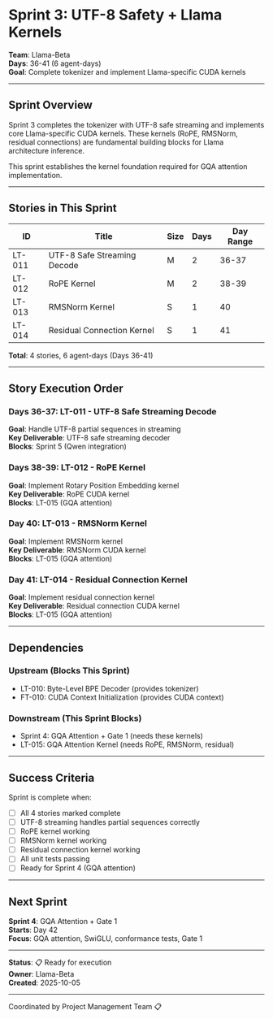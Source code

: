 # Sprint 3: UTF-8 Safety + Llama Kernels

**Team**: Llama-Beta  
**Days**: 36-41 (6 agent-days)  
**Goal**: Complete tokenizer and implement Llama-specific CUDA kernels

---

## Sprint Overview

Sprint 3 completes the tokenizer with UTF-8 safe streaming and implements core Llama-specific CUDA kernels. These kernels (RoPE, RMSNorm, residual connections) are fundamental building blocks for Llama architecture inference.

This sprint establishes the kernel foundation required for GQA attention implementation.

---

## Stories in This Sprint

| ID | Title | Size | Days | Day Range |
|----|-------|------|------|-----------|
| LT-011 | UTF-8 Safe Streaming Decode | M | 2 | 36-37 |
| LT-012 | RoPE Kernel | M | 2 | 38-39 |
| LT-013 | RMSNorm Kernel | S | 1 | 40 |
| LT-014 | Residual Connection Kernel | S | 1 | 41 |

**Total**: 4 stories, 6 agent-days (Days 36-41)

---

## Story Execution Order

### Days 36-37: LT-011 - UTF-8 Safe Streaming Decode
**Goal**: Handle UTF-8 partial sequences in streaming  
**Key Deliverable**: UTF-8 safe streaming decoder  
**Blocks**: Sprint 5 (Qwen integration)

### Days 38-39: LT-012 - RoPE Kernel
**Goal**: Implement Rotary Position Embedding kernel  
**Key Deliverable**: RoPE CUDA kernel  
**Blocks**: LT-015 (GQA attention)

### Day 40: LT-013 - RMSNorm Kernel
**Goal**: Implement RMSNorm kernel  
**Key Deliverable**: RMSNorm CUDA kernel  
**Blocks**: LT-015 (GQA attention)

### Day 41: LT-014 - Residual Connection Kernel
**Goal**: Implement residual connection kernel  
**Key Deliverable**: Residual connection CUDA kernel  
**Blocks**: LT-015 (GQA attention)

---

## Dependencies

### Upstream (Blocks This Sprint)
- LT-010: Byte-Level BPE Decoder (provides tokenizer)
- FT-010: CUDA Context Initialization (provides CUDA context)

### Downstream (This Sprint Blocks)
- Sprint 4: GQA Attention + Gate 1 (needs these kernels)
- LT-015: GQA Attention Kernel (needs RoPE, RMSNorm, residual)

---

## Success Criteria

Sprint is complete when:
- [ ] All 4 stories marked complete
- [ ] UTF-8 streaming handles partial sequences correctly
- [ ] RoPE kernel working
- [ ] RMSNorm kernel working
- [ ] Residual connection kernel working
- [ ] All unit tests passing
- [ ] Ready for Sprint 4 (GQA attention)

---

## Next Sprint

**Sprint 4**: GQA Attention + Gate 1  
**Starts**: Day 42  
**Focus**: GQA attention, SwiGLU, conformance tests, Gate 1

---

**Status**: 📋 Ready for execution  
**Owner**: Llama-Beta  
**Created**: 2025-10-05

---
Coordinated by Project Management Team 📋
